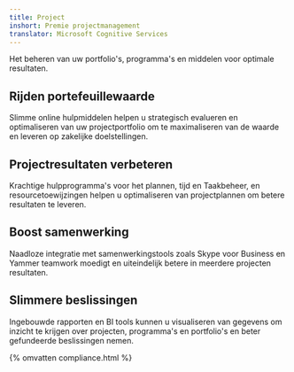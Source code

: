 ```yaml
---
title: Project
inshort: Premie projectmanagement
translator: Microsoft Cognitive Services
---
```


Het beheren van uw portfolio's, programma's en middelen voor optimale resultaten.

## Rijden portefeuillewaarde
Slimme online hulpmiddelen helpen u strategisch evalueren en optimaliseren van uw projectportfolio om te maximaliseren van de waarde en leveren op zakelijke doelstellingen. 

## Projectresultaten verbeteren
Krachtige hulpprogramma's voor het plannen, tijd en Taakbeheer, en resourcetoewijzingen helpen u optimaliseren van projectplannen om betere resultaten te leveren. 

## Boost samenwerking
Naadloze integratie met samenwerkingstools zoals Skype voor Business en Yammer teamwork moedigt en uiteindelijk betere in meerdere projecten resultaten. 

## Slimmere beslissingen 
Ingebouwde rapporten en BI tools kunnen u visualiseren van gegevens om inzicht te krijgen over projecten, programma's en portfolio's en beter gefundeerde beslissingen nemen. 

{% omvatten compliance.html %}



